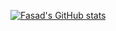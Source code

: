 [![Fasad's GitHub stats](https://github-readme-stats.vercel.app/api?username=FasadSalatov&theme=swift&card_width=1000px)](https://github.com/anuraghazra/github-readme-stats)
